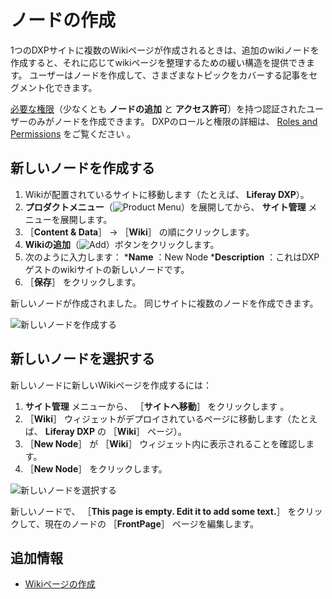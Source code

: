 # ノードの作成

1つのDXPサイトに複数のWikiページが作成されるときは、追加のwikiノードを作成すると、それに応じてwikiページを整理するための緩い構造を提供できます。 ユーザーはノードを作成して、さまざまなトピックをカバーする記事をセグメント化できます。

[必要な権限](./wiki-permissions.md)（少なくとも **ノードの追加** と **アクセス許可**）を持つ認証されたユーザーのみがノードを作成できます。 DXPのロールと権限の詳細は、 [Roles and Permissions](https://help.liferay.com/hc/articles/360017895212-Roles-and-Permissions) をご覧ください 。

<a name="creating-a-new-node" />

## 新しいノードを作成する

1. Wikiが配置されているサイトに移動します（たとえば、 **Liferay DXP**）。
1. **プロダクトメニュー**（![Product Menu](../../images/icon-product-menu.png)）を展開してから、 **サイト管理** メニューを展開します。
1. ［**Content & Data**］ &rarr; ［**Wiki**］ の順にクリックします。
1. **Wikiの追加**（![Add](../../images/icon-add.png)）ボタンをクリックします。
1. 次のように入力します：
    ***Name** ：New Node
    ***Description** ：これはDXPゲストのwikiサイトの新しいノードです。
1. ［**保存**］ をクリックします。

新しいノードが作成されました。 同じサイトに複数のノードを作成できます。

![新しいノードを作成する](./creating-a-node/images/01.png)

<a name="selecting-the-new-node" />

## 新しいノードを選択する

新しいノードに新しいWikiページを作成するには：

1. **サイト管理** メニューから、 ［**サイトへ移動**］ をクリックします 。
1. ［**Wiki**］ ウィジェットがデプロイされているページに移動します（たとえば、 **Liferay DXP** の ［**Wiki**］ ページ）。
1. ［**New Node**］ が ［**Wiki**］ ウィジェット内に表示されることを確認します。
1. ［**New Node**］ をクリックします。

![新しいノードを選択する](./creating-a-node/images/02.png)

新しいノードで、 ［**This page is empty. Edit it to add some text.**］ をクリックして、現在のノードの ［**FrontPage**］ ページを編集します。

<a name="additional-information" />

## 追加情報

* [Wikiページの作成](./creating-wiki-pages.md)

